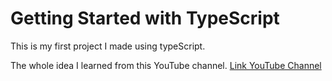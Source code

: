 # Getting Started with TypeScript

This is my first project I made using typeScript.



The whole idea I learned from this YouTube channel.
[Link YouTube Channel](https://www.youtube.com/watch?v=bjnW2NLAofI)